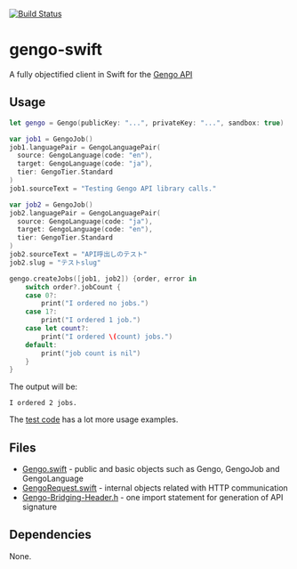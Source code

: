 [![Build Status](https://travis-ci.org/ninotoshi/gengo-swift.svg?branch=master)](https://travis-ci.org/ninotoshi/gengo-swift)


gengo-swift
===========

A fully objectified client in Swift for the [Gengo API](http://developers.gengo.com/overview/)

## Usage

```swift
let gengo = Gengo(publicKey: "...", privateKey: "...", sandbox: true)

var job1 = GengoJob()
job1.languagePair = GengoLanguagePair(
  source: GengoLanguage(code: "en"),
  target: GengoLanguage(code: "ja"),
  tier: GengoTier.Standard
)
job1.sourceText = "Testing Gengo API library calls."

var job2 = GengoJob()
job2.languagePair = GengoLanguagePair(
  source: GengoLanguage(code: "ja"),
  target: GengoLanguage(code: "en"),
  tier: GengoTier.Standard
)
job2.sourceText = "API呼出しのテスト"
job2.slug = "テストslug"

gengo.createJobs([job1, job2]) {order, error in
    switch order?.jobCount {
    case 0?:
        print("I ordered no jobs.")
    case 1?:
        print("I ordered 1 job.")
    case let count?:
        print("I ordered \(count) jobs.")
    default:
        print("job count is nil")
    }
}
```

The output will be:

```
I ordered 2 jobs.
```

The [test code](GengoTests/GengoTests.swift) has a lot more usage examples.

## Files

- [Gengo.swift](Gengo/Gengo.swift) - public and basic objects such as Gengo, GengoJob and GengoLanguage
- [GengoRequest.swift](Gengo/GengoRequest.swift) - internal objects related with HTTP communication
- [Gengo-Bridging-Header.h](Gengo/Gengo-Bridging-Header.h) - one import statement for generation of API signature

## Dependencies

None.

